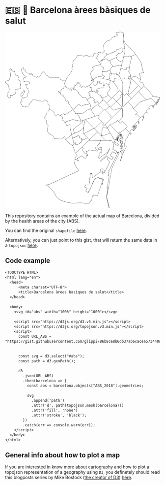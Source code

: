 # :es: :european_castle: Barcelona àrees bàsiques de salut

![Barcelona àrees bàsiques de salut](barcelona_abs.png)

This repository contains an example of the actual map of Barcelona, divided by
the health areas of the city (ABS).

You can find the original `shapefile` [here](http://salutweb.gencat.cat/ca/el_departament/estadistiques_sanitaries/cartografia/).

Alternatively, you can just point to this gist, that will return the same data
in a `topojson` [here](https://gist.githubusercontent.com/glippi/86b8ce8b6db37ab6cacea573440df1b8/raw/45ecc0e8428fb672a133c0af48cd0102a72bb47b/FINAL).

## Code example
```
<!DOCTYPE HTML>
<html lang="en">
  <head>
      <meta charset="UTF-8">
      <title>Barcelona àrees bàsiques de salut</title>
  </head>

  <body>
    <svg id="abs" width="100%" height="1000"></svg>

    <script src="https://d3js.org/d3.v5.min.js"></script>
    <script src="https://d3js.org/topojson.v3.min.js"></script>
    <script>
      const URL_ABS = "https://gist.githubusercontent.com/glippi/86b8ce8b6db37ab6cacea573440df1b8/raw/45ecc0e8428fb672a133c0af48cd0102a72bb47b/FINAL"


      const svg = d3.select("#abs");
      const path = d3.geoPath();

      d3
        .json(URL_ABS)
        .then(barcelona => {
          const abs = barcelona.objects["ABS_2018"].geometries;

          svg
            .append('path')
            .attr('d', path(topojson.mesh(barcelona)))
            .attr('fill', 'none')
            .attr('stroke', 'black');
        })
        .catch(err => console.warn(err));
    </script>
  </body>
</html>
```


## General info about how to plot a map
If you are interested in know more about cartography and how to plot a topojson
representation of a geography using `D3`, you definetely should read this
blogposts series by Mike Bostock ([the creator of D3](https://github.com/mbostock)) [here](https://medium.com/@mbostock/command-line-cartography-part-1-897aa8f8ca2c).
